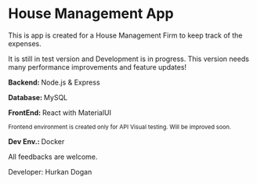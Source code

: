 <h1>House Management App</h1>
<p>This is app is created for a House Management Firm to keep track of the expenses.</p>

<p>It is still in test version and Development is in progress. This version needs many performance improvements and feature updates!</p>

<p><strong>Backend: </strong>Node.js & Express</p>
<p><strong>Database: </strong>MySQL</p>
<p><strong>FrontEnd: </strong>React with MaterialUI</p>
<p><small>Frontend environment is created only for API Visual testing. Will be improved soon.</small></p>
<p><strong>Dev Env.: </strong>Docker</p>

All feedbacks are welcome.

Developer: Hurkan Dogan
